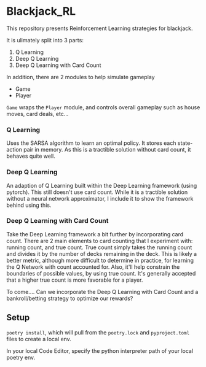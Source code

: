 # Blackjack_RL

This repository presents Reinforcement Learning strategies for blackjack.

It is ulimately split into 3 parts:
1. Q Learning
2. Deep Q Learning
3. Deep Q Learning with Card Count

In addition, there are 2 modules to help simulate gameplay
- Game
- Player

`Game` wraps the `Player` module, and controls overall gameplay such as house moves, card deals, etc...

### Q Learning
Uses the SARSA algorithm to learn an optimal policy. It stores each state-action pair in memory. As this is a tractible solution without card count, it behaves quite well.

### Deep Q Learning
An adaption of Q Learning built within the Deep Learning framework (using pytorch). This still doesn't use card count. While it is a tractible solution without a neural network approximator, I include it to show the framework behind using this.

### Deep Q Learning with Card Count
Take the Deep Learning framework a bit further by incorporating card count. There are 2 main elements to card counting that I experiment with: running count, and true count. True count simply takes the running count and divides it by the number of decks remaining in the deck. This is likely a better metric, although more difficult to determine in practice, for learning the Q Network with count accounted for. Also, it'll help constrain the boundaries of possible values, by using true count. It's generally accepted that a higher true count is more favorable for a player.

To come....
Can we incorporate the Deep Q Learning with Card Count and a bankroll/betting strategy to optimize our rewards?

## Setup

`poetry install`, which will pull from the `poetry.lock` and `pyproject.toml` files to create a local env.

In your local Code Editor, specify the python interpreter path of your local poetry env.
